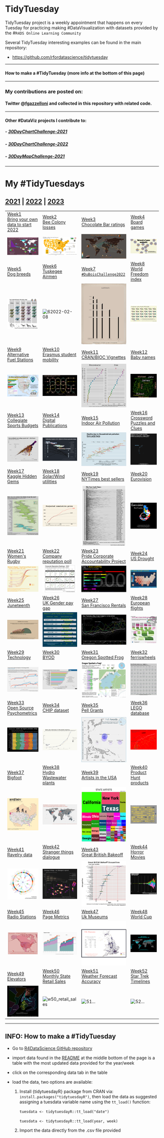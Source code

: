 # TidyTuesday

TidyTuesday project is a weekly appointment that happens on every Tuesday for practicing making #DataVisualization with datasets provided by the \#`R4DS Online Learning Community`

Several TidyTuesday interesting examples can be found in the main repository:

-   <https://github.com/rfordatascience/tidytuesday>

------------------------------------------------------------------------

#### How to make a #TidyTuesday (more info at the bottom of this page)

------------------------------------------------------------------------

### My contributions are posted on:

#### Twitter \@[fgazzelloni](https://twitter.com/fgazzelloni) and collected in this repository with related code.

------------------------------------------------------------------------

#### Other #DataViz projects I contribute to:

##### - [30DayChartChallenge-2021](https://github.com/Fgazzelloni/rstats-chart-challenge-2021)

##### - [30DayChartChallenge-2022](https://github.com/Fgazzelloni/30DayChartChallenge)

##### - [30DayMapChallenge-2021](https://github.com/Fgazzelloni/30DayMapChallenge)

------------------------------------------------------------------------

# My #TidyTuesdays

## [2021](data/2021) \| [2022](data/2022) \| [2023](data/2023)

<!-- TABLE START -->

|                                                                                                                                                          |                                                                                                                                                                 |                                                                                                                                                               |                                                                                                                                                                |
|------------------|------------------|------------------|------------------|
| [Week1<br>Bring your own data to start 2022](data/2022/w1_your_own_data/)                                                                                | [Week2](data/2022/w2_bees)<br>[Bee Colony losses](https://github.com/rfordatascience/tidytuesday/blob/master/data/2022/2022-01-11/readme.md)                    | [Week3](data/2022/w3_chocolate)<br>[Chocolate Bar ratings](https://github.com/rfordatascience/tidytuesday/blob/master/data/2022/2022-01-18/readme.md)         | [Week4](data/2022/w4_board_games)<br>[Board games](https://github.com/rfordatascience/tidytuesday/blob/master/data/2022/2022-01-25/readme.md)                  |
| ![w1](data/2022/w1_your_own_data/your_own_data.png)                                                                                                      | ![w2](data/2022/w2_bees/w2_bees.png)                                                                                                                            | ![w3](data/2022/w3_chocolate/w3_chocolate.png)                                                                                                                | ![w4 2022-01-25](data/2022/w4_board_games/w4_board_games.png)                                                                                                  |
| [Week5](data/2022/w5_dogs)<br>[Dog breeds](https://github.com/rfordatascience/tidytuesday/blob/master/data/2022/2022-02-01/readme.md)                    | [Week6](data/2022/w6_airforce)<br>[Tuskegee Airmen](https://github.com/rfordatascience/tidytuesday/blob/master/data/2022/2022-02-08/readme.md)                  | [Week7](ata/2022/w7_dubois)<br>[`#DuBoisChallenge2022`](https://github.com/rfordatascience/tidytuesday/blob/master/data/2022/2022-02-15/readme.md)            | [Week8](data/2022/w8_wfi)<br>[World Freedom index](https://github.com/rfordatascience/tidytuesday/blob/master/data/2022/2022-02-22/readme.md)                  |
| ![5 2022-02-01](data/2022/w5_dogs/dog_prints_plot.png)                                                                                                   | ![62022-02-08](data/2022/w6_airforce/w6_airforce.png)                                                                                                           | ![7 2022-02-15](data/2022/w7_dubois/w7_number6.png)                                                                                                           | ![8 2022-02-22](data/2022/w8_wfi/freedom.png)                                                                                                                  |
| [Week9](data/2022/w9_stations)<br>[Alternative Fuel Stations](https://github.com/rfordatascience/tidytuesday/blob/master/data/2022/2022-03-01/readme.md) | [Week10](data/2022/w10_erasmus)<br>[Erasmus student mobility](https://github.com/rfordatascience/tidytuesday/blob/master/data/2022/2022-03-08/readme.md)        | [Week11](data/2022/w11_vignettes)<br>[CRAN/BIOC Vignettes](https://github.com/rfordatascience/tidytuesday/blob/master/data/2022/2022-03-15/readme.md)         | [Week12](data/2022/w12_babynames)<br>[Baby names](https://github.com/rfordatascience/tidytuesday/blob/master/data/2022/2022-03-22/readme.md)                   |
| ![92022-03-01](data/2022/w9_stations/w9_stations.png)                                                                                                    | ![10 2022-03-08](data/2022/w10_erasmus/er-network.png)                                                                                                          | ![112022-03-15](data/2022/w11_vignettes/w11_vignettes.png)                                                                                                    | ![122022-03-22](data/2022/w12_babynames/w12_wordcloud.png)                                                                                                     |
| [Week13](data/2022/w13_sports)<br>[Collegiate Sports Budgets](https://github.com/rfordatascience/tidytuesday/blob/master/data/2022/2022-03-29/readme.md) | [Week14](data/2022/w14_digital_pub)<br>[Digital Publications](https://github.com/rfordatascience/tidytuesday/blob/master/data/2022/2022-04-05/readme.md)        | [Week15](data/2022/w15_indoor_pollution)<br>[Indoor Air Pollution](https://github.com/rfordatascience/tidytuesday/blob/master/data/2022/2022-04-12/readme.md) | [Week16](data/2022/w16_crosswords)<br>[Crossword Puzzles and Clues](https://github.com/rfordatascience/tidytuesday/blob/master/data/2022/2022-04-19/readme.md) |
| ![132022-03-29](data/2022/w13_sports/w13_sports.png)                                                                                                     | ![142022-04-05](data/2022/w14_digital_pub/w14_digital_publications_v2.png)                                                                                      | ![152022-04-12](data/2022/w15_indoor_pollution/day12_theme_day.png)                                                                                           | ![162022-04-19](data/2022/w16_crosswords/day22_animate.gif)                                                                                                    |
| [Week17](data/2022/w17_hidden_gems)<br>[Kaggle Hidden Gems](https://github.com/rfordatascience/tidytuesday/blob/master/data/2022/2022-04-26/readme.md)   | [Week18](data/2022/w18_solar_wind)<br>[Solar/Wind utilities](https://github.com/rfordatascience/tidytuesday/blob/master/data/2022/2022-05-03/readme.md)         | [Week19](data/2022/w19_nyt)<br>[NYTimes best sellers](https://github.com/rfordatascience/tidytuesday/blob/master/data/2022/2022-05-10/readme.md)              | [Week20](data/2022/w20_eurovision)<br>[Eurovision](https://github.com/rfordatascience/tidytuesday/blob/master/data/2022/2022-05-17/readme.md)                  |
| ![172022-04-26](data/2022/w17_hidden_gems/day28_deviations.png)                                                                                          | ![182022-05-03](data/2022/w18_solar_wind/w18_solar_wind.png)                                                                                                    | ![19 2022-05-10](data/2022/w19_nyt/w19_nyt.png)                                                                                                               | ![20 2022-05-17](data/2022/w20_eurovision/w20_eurovision.png)                                                                                                  |
| [Week21](data/2022/w21_rugby)<br>[Women's Rugby](https://github.com/rfordatascience/tidytuesday/blob/master/data/2022/2022-05-24/readme.md)              | [Week22](data/2022/w22_reputation)<br>[Company reputation poll](https://github.com/rfordatascience/tidytuesday/tree/master/data/2022/2022-05-31)                | [Week23](data/2022/w23_pride)<br>[Pride Corporate Accountability Project](https://github.com/rfordatascience/tidytuesday/tree/master/data/2022/2022-06-07)    | [Week24](data/2022/w24_drought)<br>[US Drought](https://github.com/rfordatascience/tidytuesday/tree/master/data/2022/2022-06-14)                               |
| ![212022-05-24](data/2022/w21_rugby/w21_women_rugby.png)                                                                                                 | ![222022-05-31](data/2022/w22_reputation/w22_reputation.png)                                                                                                    | ![232022-06-07](data/2022/w23_pride/w23_pride.png)                                                                                                            | ![242022-06-14](data/2022/w24_drought/w24_drought.png)                                                                                                         |
| [Week25](data/2022/w25_juneteenth)<br>[Juneteenth](https://github.com/rfordatascience/tidytuesday/tree/master/data/2022/2022-06-21)                      | [Week26](data/2022/w26_paygap)<br>[UK Gender pay gap](https://github.com/rfordatascience/tidytuesday/tree/master/data/2022/2022-06-28)                          | [Week27](data/2022/w27_rentals)<br>[San Francisco Rentals](https://github.com/rfordatascience/tidytuesday/tree/master/data/2022/2022-07-05)                   | [Week28](data/2022/w28_european_flights)<br>[European flights](https://github.com/rfordatascience/tidytuesday/tree/master/data/2022/2022-07-12)                |
| ![252022-06-21](data/2022/w25_juneteenth/w25_juneteenth.png)                                                                                             | ![262022-06-28](data/2022/w26_paygap/w26_paygap.png)                                                                                                            | ![272022-07-05](data/2022/w27_rentals/w27_rentals.png)                                                                                                        | ![282022-07-12](data/2022/w28_european_flights/waffle_sankey.png)                                                                                              |
| [Week29](data/2022/w29_technology)<br>[Technology](https://github.com/rfordatascience/tidytuesday/tree/master/data/2022/2022-07-19)                      | [Week30](data/2022/w30_BYOD)<br>[BYOD](https://github.com/rfordatascience/tidytuesday/blob/master/data/2021/2021-08-10/readme.md)                               | [Week31](data/2022/w31_frogs)<br>[Oregon Spotted Frog](https://github.com/rfordatascience/tidytuesday/tree/master/data/2022/2022-08-02)                       | [Week32](data/2022/w32_ferriswheels)<br>[ferriswheels](https://github.com/rfordatascience/tidytuesday/tree/master/data/2022/2022-08-09)                        |
| ![292022-07-19](data/2022/w29_technology/w29_technology.png)                                                                                             | ![302022-07-26](data/2022/w30_BYOD/w30_BYOD.png)                                                                                                                | ![312022-08-02](data/2022/w31_frogs/w31_frogs.png)                                                                                                            | ![322022-08-09](data/2022/w32_ferriswheels/w32_ferriswheels.png)                                                                                               |
| [Week33](data/2022/w33_psychometrics)<br>[Open Source Psychometrics](https://github.com/rfordatascience/tidytuesday/tree/master/data/2022/2022-08-16)    | [Week34](data/2022/w34_chips)<br>[CHIP dataset](https://github.com/rfordatascience/tidytuesday/tree/master/data/2022/2022-08-23)                                | [Week35](data/2022/w35_pell)<br>[Pell Grants](https://github.com/rfordatascience/tidytuesday/tree/master/data/2022/2022-08-30)                                | [Week36](data/2022/w36_lego)<br>[LEGO database](https://github.com/rfordatascience/tidytuesday/tree/master/data/2022/2022-09-06)                               |
| ![332022-08-16](data/2022/w33_psychometrics/w33_psychometrics.png)                                                                                       | ![342022-08-23](data/2022/w34_chips/w34_chips.png)                                                                                                              | ![352022-08-30](data/2022/w35_pell/w35_pell.png)                                                                                                              | ![362022-09-06](data/2022/w36_lego/w36_lego.png)                                                                                                               |
| [Week37](data/2022/w37_bigfoot)<br>[Bigfoot](https://github.com/rfordatascience/tidytuesday/tree/master/data/2022/2022-09-13)                            | [Week38](data/2022/w38_hydro_wastewater.Rmd)<br>[Hydro Wastewater plants](https://github.com/rfordatascience/tidytuesday/tree/master/data/2022/2022-09-20)      | [Week39](data/2022/w39_us_artists)<br>[Artists in the USA](https://github.com/rfordatascience/tidytuesday/tree/master/data/2022/2022-09-27)                   | [Week40](data/2022/w40_product_hunt)<br>[Product Hunt products](https://github.com/rfordatascience/tidytuesday/tree/master/data/2022/2022-10-04)               |
| ![372022-09-13](data/2022/w37_bigfoot/w37_bigfoot.png)                                                                                                   | ![382022-09-20](data/2022/w38_hydro_wastewater/w38_hydro_wastewater_v2.png)                                                                                     | ![392022-09-27](data/2022/w39_us_artists/w39_us_artists.png)                                                                                                  | ![402022-10-04](data/2022/w40_product_hunt/w40_product_hunt.png)                                                                                               |
| [Week41](data/2022/w41_yarn)<br>[Ravelry data](https://github.com/rfordatascience/tidytuesday/tree/master/data/2022/2022-10-11)                          | [Week42](data/2022/w42_stranger_things_dialogue)<br>[Stranger things dialogue](https://github.com/rfordatascience/tidytuesday/tree/master/data/2022/2022-10-18) | [Week43](data/2022/w43_gbb)<br>[Great British Bakeoff](https://github.com/rfordatascience/tidytuesday/tree/master/data/2022/2022-10-25)                       | [Week44](data/2022/w44_horror_movies)<br>[Horror Movies](https://github.com/rfordatascience/tidytuesday/tree/master/data/2022/2022-11-01)                      |
| ![412022-10-11](data/2022/w41_yarn/w41_yarn.png)                                                                                                         | ![422022-10-18](data/2022/w42_stranger_things_dialogue/w42_stranger_things_dialogue.png)                                                                        | ![432022-10-25](data/2022/w43_gbb/w43_gbb.png)                                                                                                                | ![442022-11-01](data/2022/w44_horror_movies/w44_horror_movies.png)                                                                                             |
| [Week45](data/2022/w45_...)<br>[Radio Stations](https://github.com/rfordatascience/tidytuesday/tree/master/data/2022/2022-11-08)                         | [Week46](data/2022/w46_)<br>[Page Metrics](https://github.com/rfordatascience/tidytuesday/tree/master/data/2022/2022-11-15)                                     | [Week47](data/2022/w47_)<br>[Uk Museums](https://github.com/rfordatascience/tidytuesday/tree/master/data/2022/2022-11-22)                                     | [Week48](data/2022/w44_)<br>[World Cup](https://github.com/rfordatascience/tidytuesday/tree/master/data/2022/2022-11-29)                                       |
| ![week 45](data/2022/w45_radio_stations/w45_radio_stations.png)                                                                                          | ![w46_web_page_metrics](data/2022/w46_web_page_metrics/w46_web_page_metrics.png)                                                                                | ![w47_uk_museums](data/2022/w47_uk_museums/w47_uk_museums.png)                                                                                                | ![w48_fifa_world_cup](data/2022/w48_FIFA_World_Cup/w48_fifa_world_cup.png)                                                                                     |
| [Week49](data/2022/w49_...)<br>[Elevators](https://github.com/rfordatascience/tidytuesday/tree/master/data/2022/2022-12-06)                              | [Week50](data/2022/w50_)<br>[Monthly State Retail Sales](https://github.com/rfordatascience/tidytuesday/tree/master/data/2022/2022-12-13)                       | [Week51](data/2022/w47_)<br>[Weather Forecast Accuracy](https://github.com/rfordatascience/tidytuesday/tree/master/data/2022/2022-12-20)                      | [Week52](data/2022/w52_)<br>[Star Trek Timelines](https://github.com/rfordatascience/tidytuesday/tree/master/data/2022/2022-12-27)                             |
| ![w49_elevators](data/2022/w49_elevators/w49_elevators.png)                                                                                              | ![w50_retail_sales](data/2022/w50_retail_sales/w50_retail_sales.Rmd)                                                                                            | ![51\...](data/2022/w51_.../w51_....png)                                                                                                                      | ![52\...](data/2022/w52_.../w52_....png)                                                                                                                       |

------------------------------------------------------------------------

<!-- TABLE END -->

## INFO: How to make a #TidyTuesday

-   Go to [R4DataScience GitHub repository](https://github.com/rfordatascience/tidytuesday)

-   import data found in the [README](https://github.com/rfordatascience/tidytuesday/blob/master/README.md) at the middle bottom of the page is a table with the most updated data provided for the year/week

-   click on the corresponding data tab in the table

-   load the data, two options are available:

    1.  Install {tidytuesdayR} package from CRAN via: `install.packages("tidytuesdayR")`, then load the data as suggested assigning a tuesdata variable name using the `tt_load()` function:

        `tuesdata <- tidytuesdayR::tt_load("date")`

        `tuesdata <- tidytuesdayR::tt_load(year, week)`

    2.  Import the data directly from the .csv file provided
